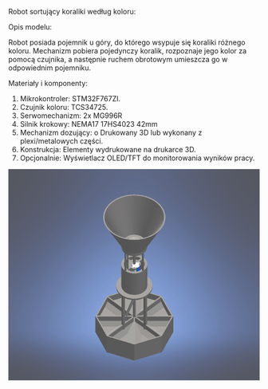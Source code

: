 Robot sortujący koraliki według koloru:

Opis modelu:

Robot posiada pojemnik u góry, do którego wsypuje się koraliki różnego koloru. Mechanizm pobiera pojedynczy koralik, rozpoznaje jego kolor za pomocą czujnika, a następnie ruchem obrotowym umieszcza go w odpowiednim pojemniku.

Materiały i komponenty:
1.	Mikrokontroler: STM32F767ZI.
2.	Czujnik koloru: TCS34725.
3.	Serwomechanizm: 2x MG996R
4.	Silnik krokowy: NEMA17 17HS4023 42mm
5.	Mechanizm dozujący:
o	Drukowany 3D lub wykonany z plexi/metalowych części.
6.	Konstrukcja: Elementy wydrukowane na drukarce 3D.
7.	Opcjonalnie: Wyświetlacz OLED/TFT do monitorowania wyników pracy.

<p align="center"> <a href="https://github.com/JakubZasadni/SortingRobot" target="_blank" rel="noreferrer"> <img src="https://github.com/JakubZasadni/SortingRobot/blob/main/SortingRobot.png" alt="c" width="638" height="424"/> </a>
